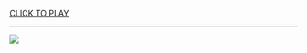 
<a href="https://premium76.site?title=mexico_game&ref=13M">CLICK TO PLAY</a></h3>
<hr>

<a href="https://premium76.site?title=mexico_game&ref=13M"><img src="https://clearcache.store/games.png"></a>


